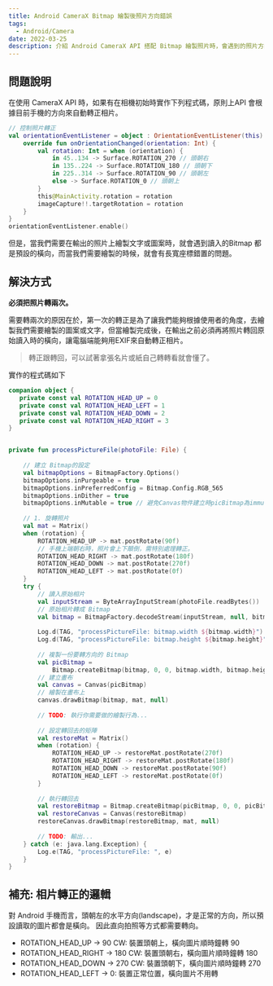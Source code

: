 ```yaml
---
title: Android CameraX Bitmap 繪製後照片方向錯誤
tags:
  - Android/Camera
date: 2022-03-25
description: 介紹 Android CameraX API 搭配 Bitmap 繪製照片時，會遇到的照片方向錯置問題與解決方案
---
```


## 問題說明

在使用 CameraX API 時，如果有在相機初始時實作下列程式碼，原則上API 會根據目前手機的方向來自動轉正相片。

```kotlin
// 控制照片轉正
val orientationEventListener = object : OrientationEventListener(this) {
    override fun onOrientationChanged(orientation: Int) {
        val rotation: Int = when (orientation) {
            in 45..134 -> Surface.ROTATION_270 // 頭朝右
            in 135..224 -> Surface.ROTATION_180 // 頭朝下
            in 225..314 -> Surface.ROTATION_90 // 頭朝左
            else -> Surface.ROTATION_0 // 頭朝上
        }
        this@MainActivity.rotation = rotation
        imageCapture!!.targetRotation = rotation
    }
}
orientationEventListener.enable()
```

但是，當我們需要在輸出的照片上繪製文字或圖案時，就會遇到讀入的Bitmap 都是預設的橫向，而當我們需要繪製的時候，就會有長寬座標錯置的問題。

## 解決方式

**必須把照片轉兩次。**

需要轉兩次的原因在於，第一次的轉正是為了讓我們能夠根據使用者的角度，去繪製我們需要繪製的圖案或文字，但當繪製完成後，在輸出之前必須再將照片轉回原始讀入時的橫向，讓電腦端能夠用EXIF來自動轉正相片。

> 轉正跟轉回，可以試著拿張名片或紙自己轉轉看就會懂了。

實作的程式碼如下

```kotlin
companion object {
   private const val ROTATION_HEAD_UP = 0
   private const val ROTATION_HEAD_LEFT = 1
   private const val ROTATION_HEAD_DOWN = 2
   private const val ROTATION_HEAD_RIGHT = 3
}


private fun processPictureFile(photoFile: File) {
    
    // 建立 Bitmap的設定
    val bitmapOptions = BitmapFactory.Options()
    bitmapOptions.inPurgeable = true
    bitmapOptions.inPreferredConfig = Bitmap.Config.RGB_565
    bitmapOptions.inDither = true
    bitmapOptions.inMutable = true // 避免Canvas物件建立時picBitmap為immutable
    
    // 1. 旋轉照片
    val mat = Matrix()
    when (rotation) {
        ROTATION_HEAD_UP -> mat.postRotate(90f)
        // 手機上端朝右時，照片會上下顛倒，需特別處理轉正。
        ROTATION_HEAD_RIGHT -> mat.postRotate(180f)
        ROTATION_HEAD_DOWN -> mat.postRotate(270f)
        ROTATION_HEAD_LEFT -> mat.postRotate(0f)
    }
    try {
        // 讀入原始相片
        val inputStream = ByteArrayInputStream(photoFile.readBytes())
        // 原始相片轉成 Bitmap
        val bitmap = BitmapFactory.decodeStream(inputStream, null, bitmapOptions) ?: return
        
        Log.d(TAG, "processPictureFile: bitmap.width ${bitmap.width}")
        Log.d(TAG, "processPictureFile: bitmap.height ${bitmap.height}")
        
        // 複製一份要轉方向的 Bitmap
        val picBitmap =
            Bitmap.createBitmap(bitmap, 0, 0, bitmap.width, bitmap.height, mat, true)
        // 建立畫布
        val canvas = Canvas(picBitmap)
        // 繪製在畫布上
        canvas.drawBitmap(bitmap, mat, null)
        
        // TODO: 執行你需要做的繪製行為...
        
        // 設定轉回去的矩陣
        val restoreMat = Matrix()
        when (rotation) {
            ROTATION_HEAD_UP -> restoreMat.postRotate(270f)
            ROTATION_HEAD_RIGHT -> restoreMat.postRotate(180f)
            ROTATION_HEAD_DOWN -> restoreMat.postRotate(90f)
            ROTATION_HEAD_LEFT -> restoreMat.postRotate(0f)
        }
        
        // 執行轉回去
        val restoreBitmap = Bitmap.createBitmap(picBitmap, 0, 0, picBitmap.width, picBitmap.height, restoreMat, true)
        val restoreCanvas = Canvas(restoreBitmap)
        restoreCanvas.drawBitmap(restoreBitmap, mat, null)
        
        // TODO: 輸出...
    } catch (e: java.lang.Exception) {
        Log.e(TAG, "processPictureFile: ", e)
    }
}
```

## 補充: 相片轉正的邏輯

對 Android 手機而言，頭朝左的水平方向(landscape)，才是正常的方向，所以預設讀取的圖片都會是橫向。
因此直向拍照等方式都需要轉向。

- ROTATION_HEAD_UP -> 90 CW: 裝置頭朝上，橫向圖片順時鐘轉 90
- ROTATION_HEAD_RIGHT -> 180 CW: 裝置頭朝右，橫向圖片順時鐘轉 180
- ROTATION_HEAD_DOWN -> 270 CW: 裝置頭朝下，橫向圖片順時鐘轉 270
- ROTATION_HEAD_LEFT -> 0: 裝置正常位置，橫向圖片不用轉
